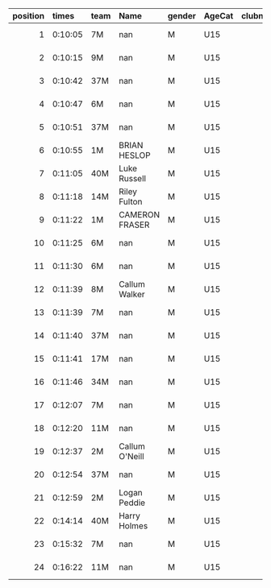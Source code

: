 |   position | times   | team   | Name           | gender   | AgeCat   |   clubnumber | Club name             | Website                                |   finishPosition |
|-----------:|:--------|:-------|:---------------|:---------|:---------|-------------:|:----------------------|:---------------------------------------|-----------------:|
|          1 | 0:10:05 | 7M     | nan            | M        | U15      |            7 | Giffnock North AC     | https://www.giffnocknorth.co.uk/       |                1 |
|          2 | 0:10:15 | 9M     | nan            | M        | U15      |            9 | Garscube Harriers     | https://www.garscubeharriers.org.uk/   |                2 |
|          3 | 0:10:42 | 37M    | nan            | M        | U15      |           37 | Law & District AAC    | http://www.lawaac.co.uk/               |                3 |
|          4 | 0:10:47 | 6M     | nan            | M        | U15      |            6 | Cambuslang Harriers   | https://cambuslangharriers.org/        |                4 |
|          5 | 0:10:51 | 37M    | nan            | M        | U15      |           37 | Law & District AAC    | http://www.lawaac.co.uk/               |                5 |
|          6 | 0:10:55 | 1M     | BRIAN HESLOP   | M        | U15      |            1 | East Kilbride AC      | http://www.ekac.org.uk/                |                6 |
|          7 | 0:11:05 | 40M    | Luke Russell   | M        | U15      |           40 | Motherwell AC         | https://motherwellac.com/              |                8 |
|          8 | 0:11:18 | 14M    | Riley Fulton   | M        | U15      |           14 | Ayr Seaforth AC       | https://www.ayrseaforth.co.uk/         |               11 |
|          9 | 0:11:22 | 1M     | CAMERON FRASER | M        | U15      |            1 | East Kilbride AC      | http://www.ekac.org.uk/                |               12 |
|         10 | 0:11:25 | 6M     | nan            | M        | U15      |            6 | Cambuslang Harriers   | https://cambuslangharriers.org/        |               13 |
|         11 | 0:11:30 | 6M     | nan            | M        | U15      |            6 | Cambuslang Harriers   | https://cambuslangharriers.org/        |               14 |
|         12 | 0:11:39 | 8M     | Callum Walker  | M        | U15      |            8 | Bellahouston Harriers | http://www.bellahoustonharriers.co.uk/ |               15 |
|         13 | 0:11:39 | 7M     | nan            | M        | U15      |            7 | Giffnock North AC     | https://www.giffnocknorth.co.uk/       |               16 |
|         14 | 0:11:40 | 37M    | nan            | M        | U15      |           37 | Law & District AAC    | http://www.lawaac.co.uk/               |               17 |
|         15 | 0:11:41 | 17M    | nan            | M        | U15      |           17 | Calderglen Harriers   | http://www.calderglenharriers.org.uk/  |               19 |
|         16 | 0:11:46 | 34M    | nan            | M        | U15      |           34 | Kilbarchan AAC        | https://kilbarchanaac.org.uk/          |               21 |
|         17 | 0:12:07 | 7M     | nan            | M        | U15      |            7 | Giffnock North AC     | https://www.giffnocknorth.co.uk/       |               24 |
|         18 | 0:12:20 | 11M    | nan            | M        | U15      |           11 | Airdrie Harriers      | http://airdrieharriers.org/            |               26 |
|         19 | 0:12:37 | 2M     | Callum O'Neill | M        | U15      |            2 | Kilmarnock H&AC       | http://www.kilmarnockharriers.com/     |               28 |
|         20 | 0:12:54 | 37M    | nan            | M        | U15      |           37 | Law & District AAC    | http://www.lawaac.co.uk/               |               31 |
|         21 | 0:12:59 | 2M     | Logan Peddie   | M        | U15      |            2 | Kilmarnock H&AC       | http://www.kilmarnockharriers.com/     |               34 |
|         22 | 0:14:14 | 40M    | Harry Holmes   | M        | U15      |           40 | Motherwell AC         | https://motherwellac.com/              |               43 |
|         23 | 0:15:32 | 7M     | nan            | M        | U15      |            7 | Giffnock North AC     | https://www.giffnocknorth.co.uk/       |               50 |
|         24 | 0:16:22 | 11M    | nan            | M        | U15      |           11 | Airdrie Harriers      | http://airdrieharriers.org/            |               54 |